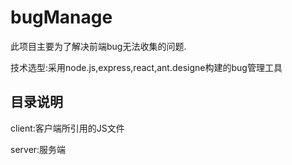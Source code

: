 # bugManage
此项目主要为了解决前端bug无法收集的问题.

技术选型:采用node.js,express,react,ant.designe构建的bug管理工具

## 目录说明
client:客户端所引用的JS文件

server:服务端 